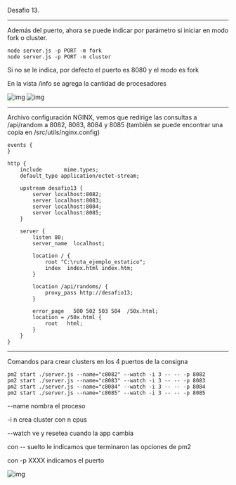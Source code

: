 Desafio 13.

----------------------------------------------
Además del puerto, ahora se puede indicar por parámetro si iniciar en modo fork o cluster.
```
node server.js -p PORT -m fork
node server.js -p PORT -m cluster
```
Si no se le indica, por defecto el puerto es 8080 y el modo es fork

En la vista /info se agrega la cantidad de procesadores

![img](https://imgur.com/5sG7cAT.jpg)
![img](https://imgur.com/9pclEj7.jpg)

----------------------------------------------

Archivo configuración NGINX, vemos que redirige las consultas a /api/random a 8082, 8083, 8084 y 8085 (también se puede encontrar una copia en /src/utils/nginx.config)

```
events {
}

http {
    include       mime.types;
    default_type application/octet-stream;
    
    upstream desafio13 {
        server localhost:8082;
        server localhost:8083;
        server localhost:8084;
        server localhost:8085;
    }

    server {
        listen 80;
        server_name  localhost;
        
        location / {            
            root "C:\ruta_ejemplo_estatico";
            index  index.html index.htm;
        }

        location /api/randoms/ {
            proxy_pass http://desafio13;
        }

        error_page   500 502 503 504  /50x.html;
        location = /50x.html {
            root   html;
        }   
    }
}
```

----------------------------------------------

Comandos para crear clusters en los 4 puertos de la consigna
```
pm2 start ./server.js --name="c8082" --watch -i 3 -- -- -p 8082
pm2 start ./server.js --name="c8083" --watch -i 3 -- -- -p 8083
pm2 start ./server.js --name="c8084" --watch -i 3 -- -- -p 8084
pm2 start ./server.js --name="c8085" --watch -i 3 -- -- -p 8085
```

--name nombra el proceso

-i n crea cluster con n cpus

--watch ve y resetea cuando la app cambia

con -- suelto le indicamos que terminaron las opciones de pm2

con -p XXXX indicamos el puerto

![img](https://imgur.com/G0uZ24Y.jpg)
